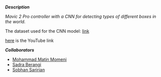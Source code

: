 ***Description***

*Mavic 2 Pro controller with a CNN for detecting types of different boxes in the world.*

The dataset used for the CNN model: [link](https://docs.google.com/document/d/1HN9np7kDS9zph0zncIxFYezDnyOSDNuaJPQjYtQkXKY/)

[here](https://www.youtube.com/watch?v=Y0QVIHfZDj8) is the YouTube link

***Collaborators***
- [Mohammad Matin Momeni](https://github.com/Mohammad-Momeni)
- [Sadra Berangi](https://github.com/sadraberangi)
- [Sobhan Saririan]()
